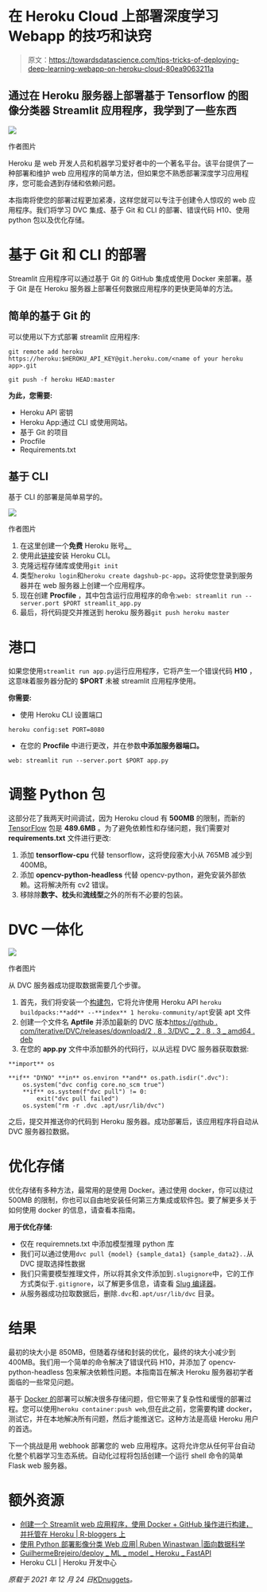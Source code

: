 # 在 Heroku Cloud 上部署深度学习 Webapp 的技巧和诀窍

> 原文：<https://towardsdatascience.com/tips-tricks-of-deploying-deep-learning-webapp-on-heroku-cloud-80ea9063211a>

## 通过在 Heroku 服务器上部署基于 Tensorflow 的图像分类器 Streamlit 应用程序，我学到了一些东西

![](img/b2ee4cfa65c83f02de1420625c5b89e5.png)

作者图片

Heroku 是 web 开发人员和机器学习爱好者中的一个著名平台。该平台提供了一种部署和维护 web 应用程序的简单方法，但如果您不熟悉部署深度学习应用程序，您可能会遇到存储和依赖问题。

本指南将使您的部署过程更加紧凑，这样您就可以专注于创建令人惊叹的 web 应用程序。我们将学习 DVC 集成、基于 Git 和 CLI 的部署、错误代码 H10、使用 python 包以及优化存储。

# 基于 Git 和 CLI 的部署

Streamlit 应用程序可以通过基于 Git 的 GitHub 集成或使用 Docker 来部署。基于 Git 是在 Heroku 服务器上部署任何数据应用程序的更快更简单的方法。

## **简单的基于 Git 的**

可以使用以下方式部署 streamlit 应用程序:

```
git remote add heroku https://heroku:$HEROKU_API_KEY@git.heroku.com/<name of your heroku app>.git

git push -f heroku HEAD:master
```

**为此，您需要:**

*   Heroku API 密钥
*   Heroku App:通过 CLI 或使用网站。
*   基于 Git 的项目
*   Procfile
*   Requirements.txt

## 基于 CLI

基于 CLI 的部署是简单易学的。

![](img/bc4ad779a75a771aa0fd743f598b7184.png)

作者图片

1.  在这里创建一个**免费** Heroku 账号[。](https://signup.heroku.com/)
2.  使用此[链接](https://devcenter.heroku.com/articles/heroku-cli#download-and-install)安装 Heroku CLI。
3.  克隆远程存储库或使用`git init`
4.  类型`heroku login`和`heroku create dagshub-pc-app`。这将使您登录到服务器并在 web 服务器上创建一个应用程序。
5.  现在创建 **Procfile** ，其中包含运行应用程序的命令:`web: streamlit run --server.port $PORT streamlit_app.py`
6.  最后，将代码提交并推送到 heroku 服务器`git push heroku master`

# 港口

如果您使用`streamlit run app.py`运行应用程序，它将产生一个错误代码 **H10** ，这意味着服务器分配的 **$PORT** 未被 streamlit 应用程序使用。

**你需要:**

*   使用 Heroku CLI 设置端口

```
heroku config:set PORT=8080
```

*   在您的 **Procfile** 中进行更改，并在参数**中添加服务器端口。**

```
web: streamlit run --server.port $PORT app.py
```

# 调整 Python 包

这部分花了我两天时间调试，因为 Heroku cloud 有 **500MB** 的限制，而新的 [TensorFlow](https://pypi.org/project/tensorflow/#files) 包是 **489.6MB** 。为了避免依赖性和存储问题，我们需要对 **requirements.txt** 文件进行更改:

1.  添加 **tensorflow-cpu** 代替 tensorflow，这将使段塞大小从 765MB 减少到 400MB。
2.  添加 **opencv-python-headless** 代替 opencv-python，避免安装外部依赖。这将解决所有 cv2 错误。
3.  移除除**数字、枕头**和**流线型**之外的所有不必要的包装。

# DVC 一体化

![](img/a115e94ba55b956059e21025b2eaf571.png)

作者图片

从 DVC 服务器成功提取数据需要几个步骤。

1.  首先，我们将安装一个[构建包](https://elements.heroku.com/buildpacks/heroku/heroku-buildpack-apt)，它将允许使用 Heroku API `heroku buildpacks:**add** --**index** 1 heroku-community/apt`安装 apt 文件
2.  创建一个文件名 **Aptfile** 并添加最新的 DVC 版本[https://github . com/iterative/DVC/releases/download/2 . 8 . 3/DVC _ 2 . 8 . 3 _ amd64 . deb](https://github.com/iterative/dvc/releases/download/2.8.3/dvc_2.8.3_amd64.deb)
3.  在您的 **app.py** 文件中添加额外的代码行，以从远程 DVC 服务器获取数据:

```
**import** os

**if** "DYNO" **in** os.environ **and** os.path.isdir(".dvc"):
    os.system("dvc config core.no_scm true")
    **if** os.system(f"dvc pull") != 0:
        exit("dvc pull failed")
    os.system("rm -r .dvc .apt/usr/lib/dvc")
```

之后，提交并推送你的代码到 Heroku 服务器。成功部署后，该应用程序将自动从 DVC 服务器拉数据。

# 优化存储

优化存储有多种方法，最常用的是使用 Docker。通过使用 docker，你可以绕过 500MB 的限制，你也可以自由地安装任何第三方集成或软件包。要了解更多关于如何使用 docker 的信息，请查看本指南。

**用于优化存储:**

*   仅在 requiremnets.txt 中添加模型推理 python 库
*   我们可以通过使用`dvc pull {model} {sample_data1} {sample_data2}..`从 DVC 提取选择性数据
*   我们只需要模型推理文件，所以将其余文件添加到`.slugignore`中，它的工作方式类似于`.gitignore`，以了解更多信息，请查看 [Slug 编译器](https://devcenter.heroku.com/articles/slug-compiler#ignoring-files-with-slugignore)。
*   从服务器成功拉取数据后，删除`.dvc`和`.apt/usr/lib/dvc` 目录。

# 结果

最初的块大小是 850MB，但随着存储和封装的优化，最终的块大小减少到 400MB。我们用一个简单的命令解决了错误代码 H10，并添加了 opencv-python-headless 包来解决依赖性问题。本指南旨在解决 Heroku 服务器初学者面临的一些常见问题。

基于 [Docker 的](https://devcenter.heroku.com/categories/deploying-with-docker)部署可以解决很多存储问题，但它带来了复杂性和缓慢的部署过程。您可以使用`heroku container:push web`,但在此之前，您需要构建 docker，测试它，并在本地解决所有问题，然后才能推送它。这种方法是高级 Heroku 用户的首选。

下一个挑战是用 webhook 部署您的 web 应用程序。这将允许您从任何平台自动化整个机器学习生态系统。自动化过程将包括创建一个运行 shell 命令的简单 Flask web 服务器。

# 额外资源

*   [创建一个 Streamlit web 应用程序，使用 Docker + GitHub 操作进行构建，并托管在 Heroku | R-bloggers 上](https://www.r-bloggers.com/2020/12/creating-a-streamlit-web-app-building-with-docker-github-actions-and-hosting-on-heroku/)
*   [使用 Python 部署影像分类 Web 应用| Ruben Winastwan |面向数据科学](/deploying-an-image-classification-web-app-with-python-3753c46bb79)
*   [GuilhermeBrejeiro/deploy _ ML _ model _ Heroku _ FastAPI](https://github.com/GuilhermeBrejeiro/deploy_ML_model_Heroku_FastAPI)
*   Heroku CLI | Heroku 开发中心

*原载于 2021 年 12 月 24 日*[*K*Dnuggets](https://www.kdnuggets.com/2021/12/tips-tricks-deploying-dl-webapps-heroku.html)*。*